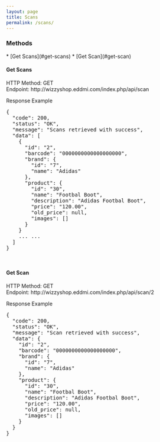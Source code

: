 ```yaml
---
layout: page
title: Scans
permalink: /scans/
---
```


<h3>Methods</h3>
* [Get Scans](#get-scans)
* [Get Scan](#get-scan)

<br/>

<h4 id="get-scans">Get Scans</h4>
HTTP Method: GET
<br/>
Endpoint: http://wizzyshop.eddmi.com/index.php/api/scan

Response Example
<pre>
{
  "code": 200,
  "status": "OK",
  "message": "Scans retrieved with success",
  "data": [
    {
      "id": "2",
      "barcode": "0000000000000000000",
      "brand": {
        "id": "7",
        "name": "Adidas"
      },
      "product": {
        "id": "30",
        "name": "Footbal Boot",
        "description": "Adidas Footbal Boot",
        "price": "120.00",
        "old_price": null,
        "images": []
      }
    }
    ... ...
  ]
}
</pre>
<br/>

<h4 id="get-scan">Get Scan</h4>
HTTP Method: GET
<br/>
Endpoint: http://wizzyshop.eddmi.com/index.php/api/scan/2

Response Example
<pre>
{
  "code": 200,
  "status": "OK",
  "message": "Scan retrieved with success",
  "data": {
    "id": "2",
    "barcode": "0000000000000000000",
    "brand": {
      "id": "7",
      "name": "Adidas"
    },
    "product": {
      "id": "30",
      "name": "Footbal Boot",
      "description": "Adidas Footbal Boot",
      "price": "120.00",
      "old_price": null,
      "images": []
    }
  }
}
</pre>